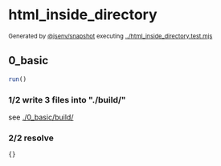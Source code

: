# html_inside_directory

<sub>
  Generated by <a href="https://github.com/jsenv/core/tree/main/packages/independent/snapshot">@jsenv/snapshot</a> executing <a href="../html_inside_directory.test.mjs">../html_inside_directory.test.mjs</a>
</sub>

## 0_basic

```js
run()
```

### 1/2 write 3 files into "./build/"

see [./0_basic/build/](./0_basic/build/)

### 2/2 resolve

```js
{}
```